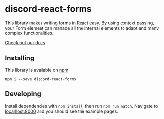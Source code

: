 # discord-react-forms

This library makes writing forms in React easy.
By using context passing, your Form element can manage all
the internal elements to adapt and many complex functionalities.

[Check out our docs](https://discord.github.io/discord-react-forms/)

## Installing

This library is available on [npm](https://www.npmjs.com/package/discord-react-forms)

`npm i --save discord-react-forms`

## Developing

Install dependencies with `npm install`, then run `npm run watch`.
Navigate to [localhost:8000](http://localhost:8000) and you should see the example pages.
